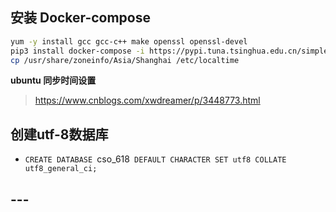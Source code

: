 ## 安装 Docker-compose 
```bash
yum -y install gcc gcc-c++ make openssl openssl-devel
pip3 install docker-compose -i https://pypi.tuna.tsinghua.edu.cn/simple
cp /usr/share/zoneinfo/Asia/Shanghai /etc/localtime

```


**ubuntu 同步时间设置**
> https://www.cnblogs.com/xwdreamer/p/3448773.html


## 创建utf-8数据库
- `CREATE DATABASE `cso_618` DEFAULT CHARACTER SET utf8 COLLATE utf8_general_ci;`


## ---
